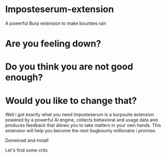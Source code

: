 # Imposteserum-extension
A powerful Burp extension to make bounties rain


# Are you feeling down?
# Do you think you are not good enough?
# Would you like to change that?

Well i got exactly what you need Imposteserum is a burpsuite extension powered by a powerful AI engine, collects behavioral and usage data and produces feedback that allows you to take matters in your own hands. This extension will help you become the next bugbounty millionaire i promise.

Donwload and install

Let's find some crits
